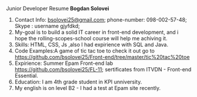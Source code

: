 Junior Developer Resume
**Bogdan Solovei**
1. Contact Info: bsolovei25@gmail.com;   phone-number: 098-002-57-48; Skype : username gjyfdkd;
2. My-goal is to build a solid IT career in front-end development, and i hope the rolling-scopes-school course will help me achiving it.
3. Skills: HTML, CSS, Js ,also I had expirience with SQL and Java.
4. Code Examples:A game of tic tac toe to check it out go to https://github.com/bsolovei25/Front-end/tree/master/tic%20tac%20toe
5. Expirience: Summer Epam Front-end lab https://github.com/bsolovei25/FL-11; sertificates from ITVDN - Front-end Essential.
6. Education: I am 4th grade student in KPI unniversity.
7. My english is on level B2 - I had a test at Epam site recently.